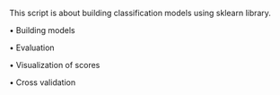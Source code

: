 This script is about building classification models using sklearn library.

• Building models

• Evaluation

• Visualization of scores

• Cross validation
